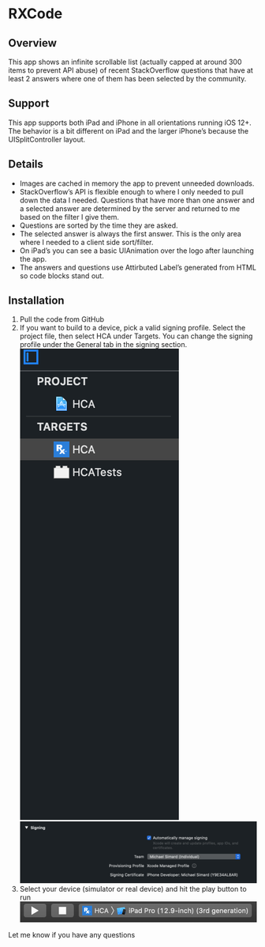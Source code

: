 # RXCode
## Overview
This app shows an infinite scrollable list  (actually capped at around 300 items to prevent API abuse) of recent StackOverflow questions that have at least 2 answers where one of them has been selected by the community. 
## Support
This app supports both iPad and iPhone in all orientations running iOS 12+.  The behavior is a bit different on iPad and the larger iPhone’s because the UISplitController layout.  
## Details
* Images are cached in memory the app to prevent unneeded downloads. 
* StackOverflow’s API is flexible enough to where I only needed to pull down the data I needed.  Questions that have more than one answer and a selected answer are determined by the server and returned to me based on the filter I give them. 
* Questions are sorted by the time they are asked. 
* The selected answer is always the first answer.  This is the only area where I needed to a client side sort/filter.
* On iPad’s you can see a basic UIAnimation over the logo after launching the app.
* The answers and questions use Attirbuted Label’s generated from HTML so code blocks stand out.  
## Installation
1. Pull the code from GitHub
2. If you want to build to a device, pick a valid signing profile.  Select the project file, then select HCA under Targets.  You can change the signing profile under the General tab in the signing section.
![](img/photo-2.png)![](img/photo.png)
3. Select your device (simulator or real device) and hit the play button to run 
![](img/photo-3.png)

Let me know if you have any questions
